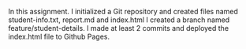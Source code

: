 In this assignment. I initialized a Git repository and created files named student-info.txt, report.md and index.html I created a branch named feature/student-details. I made at least 2 commits and deployed the index.html file to Github Pages.